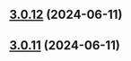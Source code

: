## [3.0.12](https://github.com/darrenhizon/Ajaxinate/compare/3.0.11...3.0.12) (2024-06-11)




## [3.0.11](https://github.com/darrenhizon/Ajaxinate/compare/3.0.10...3.0.11) (2024-06-11)




